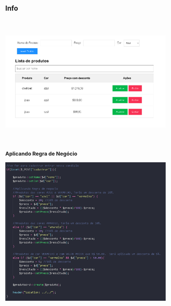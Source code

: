 
## Info

## <br>
<div style="display: inline_block; margin-top: 2px">

 <img align="center" alt="joao-HTML" src="https://raw.githubusercontent.com/joaocoutod/Avaliacao/main/projeto%20php/11.PNG?token=GHSAT0AAAAAAB2L3OBRQWLXUKB2WNWLDT7GY2YEFQA">
 
 <br><br>
 ### Aplicando Regra de Negócio
 
 <img align="center" alt="joao-HTML" src="https://raw.githubusercontent.com/joaocoutod/Avaliacao/main/projeto%20php/22.PNG?token=GHSAT0AAAAAAB2L3OBQHT2X4K43UEYTABLGY2YEGOQ">
 
</div>

